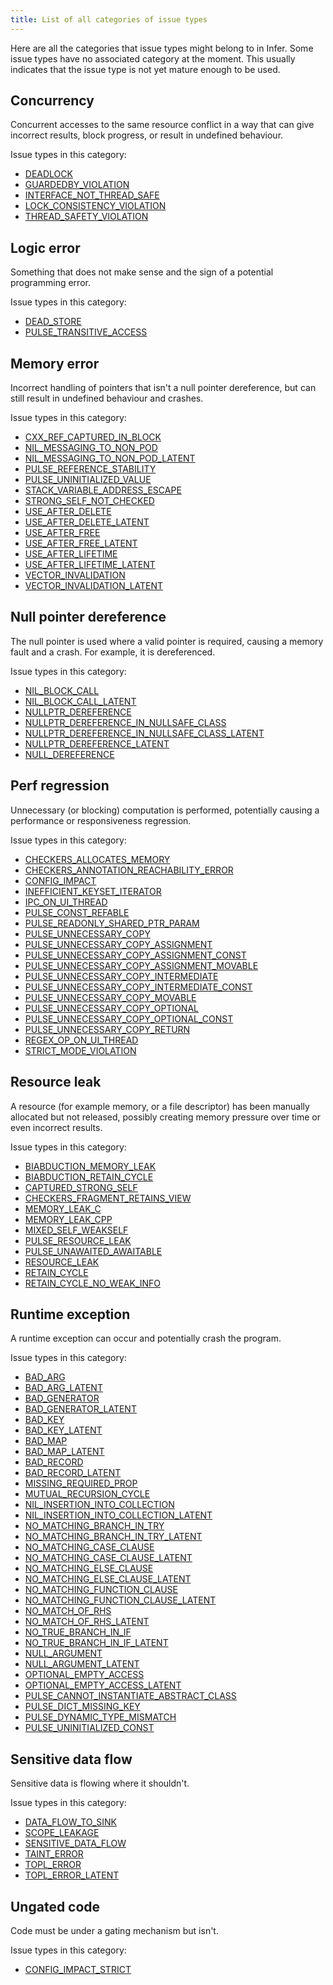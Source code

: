 ```yaml
---
title: List of all categories of issue types
---
```


Here are all the categories that issue types might belong to in Infer. Some issue types have no associated category at the moment. This usually indicates that the issue type is not yet mature enough to be used.

## Concurrency

Concurrent accesses to the same resource conflict in a way that can give incorrect results, block progress, or result in undefined behaviour.

Issue types in this category:
- [DEADLOCK](/docs/all-issue-types#deadlock)
- [GUARDEDBY_VIOLATION](/docs/all-issue-types#guardedby_violation)
- [INTERFACE_NOT_THREAD_SAFE](/docs/all-issue-types#interface_not_thread_safe)
- [LOCK_CONSISTENCY_VIOLATION](/docs/all-issue-types#lock_consistency_violation)
- [THREAD_SAFETY_VIOLATION](/docs/all-issue-types#thread_safety_violation)

## Logic error

Something that does not make sense and the sign of a potential programming error.

Issue types in this category:
- [DEAD_STORE](/docs/all-issue-types#dead_store)
- [PULSE_TRANSITIVE_ACCESS](/docs/all-issue-types#pulse_transitive_access)

## Memory error

Incorrect handling of pointers that isn't a null pointer dereference, but can still result in undefined behaviour and crashes.

Issue types in this category:
- [CXX_REF_CAPTURED_IN_BLOCK](/docs/all-issue-types#cxx_ref_captured_in_block)
- [NIL_MESSAGING_TO_NON_POD](/docs/all-issue-types#nil_messaging_to_non_pod)
- [NIL_MESSAGING_TO_NON_POD_LATENT](/docs/all-issue-types#nil_messaging_to_non_pod_latent)
- [PULSE_REFERENCE_STABILITY](/docs/all-issue-types#pulse_reference_stability)
- [PULSE_UNINITIALIZED_VALUE](/docs/all-issue-types#pulse_uninitialized_value)
- [STACK_VARIABLE_ADDRESS_ESCAPE](/docs/all-issue-types#stack_variable_address_escape)
- [STRONG_SELF_NOT_CHECKED](/docs/all-issue-types#strong_self_not_checked)
- [USE_AFTER_DELETE](/docs/all-issue-types#use_after_delete)
- [USE_AFTER_DELETE_LATENT](/docs/all-issue-types#use_after_delete_latent)
- [USE_AFTER_FREE](/docs/all-issue-types#use_after_free)
- [USE_AFTER_FREE_LATENT](/docs/all-issue-types#use_after_free_latent)
- [USE_AFTER_LIFETIME](/docs/all-issue-types#use_after_lifetime)
- [USE_AFTER_LIFETIME_LATENT](/docs/all-issue-types#use_after_lifetime_latent)
- [VECTOR_INVALIDATION](/docs/all-issue-types#vector_invalidation)
- [VECTOR_INVALIDATION_LATENT](/docs/all-issue-types#vector_invalidation_latent)

## Null pointer dereference

The null pointer is used where a valid pointer is required, causing a memory fault and a crash. For example, it is dereferenced.

Issue types in this category:
- [NIL_BLOCK_CALL](/docs/all-issue-types#nil_block_call)
- [NIL_BLOCK_CALL_LATENT](/docs/all-issue-types#nil_block_call_latent)
- [NULLPTR_DEREFERENCE](/docs/all-issue-types#nullptr_dereference)
- [NULLPTR_DEREFERENCE_IN_NULLSAFE_CLASS](/docs/all-issue-types#nullptr_dereference_in_nullsafe_class)
- [NULLPTR_DEREFERENCE_IN_NULLSAFE_CLASS_LATENT](/docs/all-issue-types#nullptr_dereference_in_nullsafe_class_latent)
- [NULLPTR_DEREFERENCE_LATENT](/docs/all-issue-types#nullptr_dereference_latent)
- [NULL_DEREFERENCE](/docs/all-issue-types#null_dereference)

## Perf regression

Unnecessary (or blocking) computation is performed, potentially causing a performance or responsiveness regression.

Issue types in this category:
- [CHECKERS_ALLOCATES_MEMORY](/docs/all-issue-types#checkers_allocates_memory)
- [CHECKERS_ANNOTATION_REACHABILITY_ERROR](/docs/all-issue-types#checkers_annotation_reachability_error)
- [CONFIG_IMPACT](/docs/all-issue-types#config_impact)
- [INEFFICIENT_KEYSET_ITERATOR](/docs/all-issue-types#inefficient_keyset_iterator)
- [IPC_ON_UI_THREAD](/docs/all-issue-types#ipc_on_ui_thread)
- [PULSE_CONST_REFABLE](/docs/all-issue-types#pulse_const_refable)
- [PULSE_READONLY_SHARED_PTR_PARAM](/docs/all-issue-types#pulse_readonly_shared_ptr_param)
- [PULSE_UNNECESSARY_COPY](/docs/all-issue-types#pulse_unnecessary_copy)
- [PULSE_UNNECESSARY_COPY_ASSIGNMENT](/docs/all-issue-types#pulse_unnecessary_copy_assignment)
- [PULSE_UNNECESSARY_COPY_ASSIGNMENT_CONST](/docs/all-issue-types#pulse_unnecessary_copy_assignment_const)
- [PULSE_UNNECESSARY_COPY_ASSIGNMENT_MOVABLE](/docs/all-issue-types#pulse_unnecessary_copy_assignment_movable)
- [PULSE_UNNECESSARY_COPY_INTERMEDIATE](/docs/all-issue-types#pulse_unnecessary_copy_intermediate)
- [PULSE_UNNECESSARY_COPY_INTERMEDIATE_CONST](/docs/all-issue-types#pulse_unnecessary_copy_intermediate_const)
- [PULSE_UNNECESSARY_COPY_MOVABLE](/docs/all-issue-types#pulse_unnecessary_copy_movable)
- [PULSE_UNNECESSARY_COPY_OPTIONAL](/docs/all-issue-types#pulse_unnecessary_copy_optional)
- [PULSE_UNNECESSARY_COPY_OPTIONAL_CONST](/docs/all-issue-types#pulse_unnecessary_copy_optional_const)
- [PULSE_UNNECESSARY_COPY_RETURN](/docs/all-issue-types#pulse_unnecessary_copy_return)
- [REGEX_OP_ON_UI_THREAD](/docs/all-issue-types#regex_op_on_ui_thread)
- [STRICT_MODE_VIOLATION](/docs/all-issue-types#strict_mode_violation)

## Resource leak

A resource (for example memory, or a file descriptor) has been manually allocated but not released, possibly creating memory pressure over time or even incorrect results.

Issue types in this category:
- [BIABDUCTION_MEMORY_LEAK](/docs/all-issue-types#biabduction_memory_leak)
- [BIABDUCTION_RETAIN_CYCLE](/docs/all-issue-types#biabduction_retain_cycle)
- [CAPTURED_STRONG_SELF](/docs/all-issue-types#captured_strong_self)
- [CHECKERS_FRAGMENT_RETAINS_VIEW](/docs/all-issue-types#checkers_fragment_retains_view)
- [MEMORY_LEAK_C](/docs/all-issue-types#memory_leak_c)
- [MEMORY_LEAK_CPP](/docs/all-issue-types#memory_leak_cpp)
- [MIXED_SELF_WEAKSELF](/docs/all-issue-types#mixed_self_weakself)
- [PULSE_RESOURCE_LEAK](/docs/all-issue-types#pulse_resource_leak)
- [PULSE_UNAWAITED_AWAITABLE](/docs/all-issue-types#pulse_unawaited_awaitable)
- [RESOURCE_LEAK](/docs/all-issue-types#resource_leak)
- [RETAIN_CYCLE](/docs/all-issue-types#retain_cycle)
- [RETAIN_CYCLE_NO_WEAK_INFO](/docs/all-issue-types#retain_cycle_no_weak_info)

## Runtime exception

A runtime exception can occur and potentially crash the program.

Issue types in this category:
- [BAD_ARG](/docs/all-issue-types#bad_arg)
- [BAD_ARG_LATENT](/docs/all-issue-types#bad_arg_latent)
- [BAD_GENERATOR](/docs/all-issue-types#bad_generator)
- [BAD_GENERATOR_LATENT](/docs/all-issue-types#bad_generator_latent)
- [BAD_KEY](/docs/all-issue-types#bad_key)
- [BAD_KEY_LATENT](/docs/all-issue-types#bad_key_latent)
- [BAD_MAP](/docs/all-issue-types#bad_map)
- [BAD_MAP_LATENT](/docs/all-issue-types#bad_map_latent)
- [BAD_RECORD](/docs/all-issue-types#bad_record)
- [BAD_RECORD_LATENT](/docs/all-issue-types#bad_record_latent)
- [MISSING_REQUIRED_PROP](/docs/all-issue-types#missing_required_prop)
- [MUTUAL_RECURSION_CYCLE](/docs/all-issue-types#mutual_recursion_cycle)
- [NIL_INSERTION_INTO_COLLECTION](/docs/all-issue-types#nil_insertion_into_collection)
- [NIL_INSERTION_INTO_COLLECTION_LATENT](/docs/all-issue-types#nil_insertion_into_collection_latent)
- [NO_MATCHING_BRANCH_IN_TRY](/docs/all-issue-types#no_matching_branch_in_try)
- [NO_MATCHING_BRANCH_IN_TRY_LATENT](/docs/all-issue-types#no_matching_branch_in_try_latent)
- [NO_MATCHING_CASE_CLAUSE](/docs/all-issue-types#no_matching_case_clause)
- [NO_MATCHING_CASE_CLAUSE_LATENT](/docs/all-issue-types#no_matching_case_clause_latent)
- [NO_MATCHING_ELSE_CLAUSE](/docs/all-issue-types#no_matching_else_clause)
- [NO_MATCHING_ELSE_CLAUSE_LATENT](/docs/all-issue-types#no_matching_else_clause_latent)
- [NO_MATCHING_FUNCTION_CLAUSE](/docs/all-issue-types#no_matching_function_clause)
- [NO_MATCHING_FUNCTION_CLAUSE_LATENT](/docs/all-issue-types#no_matching_function_clause_latent)
- [NO_MATCH_OF_RHS](/docs/all-issue-types#no_match_of_rhs)
- [NO_MATCH_OF_RHS_LATENT](/docs/all-issue-types#no_match_of_rhs_latent)
- [NO_TRUE_BRANCH_IN_IF](/docs/all-issue-types#no_true_branch_in_if)
- [NO_TRUE_BRANCH_IN_IF_LATENT](/docs/all-issue-types#no_true_branch_in_if_latent)
- [NULL_ARGUMENT](/docs/all-issue-types#null_argument)
- [NULL_ARGUMENT_LATENT](/docs/all-issue-types#null_argument_latent)
- [OPTIONAL_EMPTY_ACCESS](/docs/all-issue-types#optional_empty_access)
- [OPTIONAL_EMPTY_ACCESS_LATENT](/docs/all-issue-types#optional_empty_access_latent)
- [PULSE_CANNOT_INSTANTIATE_ABSTRACT_CLASS](/docs/all-issue-types#pulse_cannot_instantiate_abstract_class)
- [PULSE_DICT_MISSING_KEY](/docs/all-issue-types#pulse_dict_missing_key)
- [PULSE_DYNAMIC_TYPE_MISMATCH](/docs/all-issue-types#pulse_dynamic_type_mismatch)
- [PULSE_UNINITIALIZED_CONST](/docs/all-issue-types#pulse_uninitialized_const)

## Sensitive data flow

Sensitive data is flowing where it shouldn't.

Issue types in this category:
- [DATA_FLOW_TO_SINK](/docs/all-issue-types#data_flow_to_sink)
- [SCOPE_LEAKAGE](/docs/all-issue-types#scope_leakage)
- [SENSITIVE_DATA_FLOW](/docs/all-issue-types#sensitive_data_flow)
- [TAINT_ERROR](/docs/all-issue-types#taint_error)
- [TOPL_ERROR](/docs/all-issue-types#topl_error)
- [TOPL_ERROR_LATENT](/docs/all-issue-types#topl_error_latent)

## Ungated code

Code must be under a gating mechanism but isn't.

Issue types in this category:
- [CONFIG_IMPACT_STRICT](/docs/all-issue-types#config_impact_strict)

